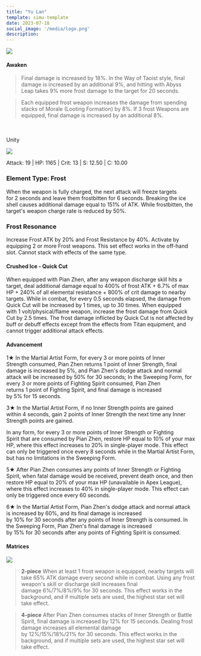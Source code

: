 ```yaml
---
title: "Yu Lan"
template: simu-template
date: 2023-07-18
social_image: '/media/logo.png'
description: 
---
```


![](https://telegra.ph/file/1a50c447d33d8c7fde540.png)

#### Awaken

> Final damage is increased by 18%. In the Way of Taoist style, final damage is increased by an additional 9%, and hitting with Abyss Leap takes 9% more frost damage to the target for 20 seconds.

> Each equipped frost weapon increases the damage from spending stacks of Morale (Looting Formation) by 8%. If 3 frost Weapons are equipped, final damage is increased by an additional 8%.
 <br/> 
  <br/> 
Unity

![](https://telegra.ph/file/4a6860839884422427118.png )

Attack: 19 | HP: 1165 | Crit: 13 | S: 12.50 | C: 10.00

### Element Type: **Frost**

When the weapon is fully charged, the next attack will freeze targets for 2 seconds and leave them frostbitten for 6 seconds. Breaking the ice shell causes additional damage equal to 151% of ATK. While frostbitten, the target's weapon charge rate is reduced by 50%.

### Frost Resonance

Increase Frost ATK by 20% and Frost Resistance by 40%. Activate by equipping 2 or more Frost weapons. This set effect works in the off-hand slot. Cannot stack with effects of the same type.

#### Crushed Ice - Quick Cut

When equipped with Pian Zhen, after any weapon discharge skill hits a target, deal additional damage equal to 400% of frost ATK + 6.7% of max HP + 240% of all elemental resistance + 800% of crit damage to nearby targets. While in combat, for every 0.5 seconds elapsed, the damage from Quick Cut will be increased by 1 times, up to 30 times. When equipped with 1 volt/physical/flame weapon, increase the frost damage from Quick Cut by 2.5 times. The frost damage inflicted by Quick Cut is not affected by buff or debuff effects except from the effects from Titan equipment, and cannot trigger additional attack effects.

#### Advancement

1★ In the Martial Artist Form, for every 3 or more points of Inner Strength consumed, Pian Zhen returns 1 point of Inner Strength, final damage is increased by 5%, and Pian Zhen's dodge attack and normal attack will be increased by 50% for 30 seconds; In the Sweeping Form, for every 3 or more points of Fighting Spirit consumed, Pian Zhen returns 1 point of Fighting Spirit, and final damage is increased by 5% for 15 seconds.

3★ In the Martial Artist Form, if no Inner Strength points are gained within 4 seconds, gain 2 points of Inner Strength the next time any Inner Strength points are gained.

In any form, for every 3 or more points of Inner Strength or Fighting Spirit that are consumed by Pian Zhen, restore HP equal to 10% of your max HP, where this effect increases to 20% in single-player mode. This effect can only be triggered once every 8 seconds while in the Martial Artist Form, but has no limitations in the Sweeping Form.

5★ After Pian Zhen consumes any points of Inner Strength or Fighting Spirit, when fatal damage would be received, prevent death once, and then restore HP equal to 20% of your max HP (unavailable in Apex League), where this effect increases to 40% in single-player mode. This effect can only be triggered once every 60 seconds.

6★ In the Martial Artist Form, Pian Zhen's dodge attack and normal attack is increased by 60%, and its final damage is increased by 10% for 30 seconds after any points of Inner Strength is consumed. In the Sweeping Form, Pian Zhen's final damage is increased by 15% for 30 seconds after any points of Fighting Spirit is consumed.

#### Matrices

![](https://telegra.ph/file/3d3157040eaa52353db44.png)

> **2-piece** When at least 1 frost weapon is equipped, nearby targets will take 65% ATK damage every second while in combat. Using any frost weapon's skill or discharge skill increases final damage 6%/7%/8%/9% for 30 seconds. This effect works in the background, and if multiple sets are used, the highest star set will take effect.

> **4-piece** After Pian Zhen consumes stacks of Inner Strength or Battle Spirit, final damage is increased by 12% for 15 seconds. Dealing frost damage increases all elemental damage by 12%/15%/18%/21% for 30 seconds. This effect works in the background, and if multiple sets are used, the highest star set will take effect.